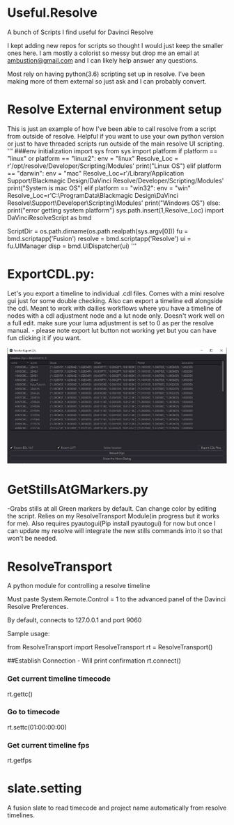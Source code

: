 # Useful.Resolve

A bunch of Scripts I find useful for Davinci Resolve

I kept adding new repos for scripts so thought I would just keep the smaller ones here. I am mostly a colorist so messy but drop me an email at ambustion@gmail.com and I can likely help answer any questions.

Most rely on having python(3.6) scripting set up in resolve. I've been making more of them external so just ask and I can probably convert. 

# Resolve External environment setup
This is just an example of how I've been able to call resolve from a script from outside of resolve. Helpful if you want to use your own python version or just to have threaded scripts run outside of the main resolve UI scripting.
'''
###env initialization
import sys
from sys import platform
if platform == "linux" or platform == "linux2":
    env = "linux"
    Resolve_Loc = r'/opt/resolve/Developer/Scripting/Modules'
    print("Linux OS")
elif platform == "darwin":
    env = "mac"
    Resolve_Loc=r'/Library/Application Support/Blackmagic Design/DaVinci Resolve/Developer/Scripting/Modules'
    print("System is mac OS")
elif platform == "win32":
    env = "win"
    Resolve_Loc=r'C:\ProgramData\Blackmagic Design\DaVinci Resolve\Support\Developer\Scripting\Modules'
    print("Windows OS")
else:
    print("error getting system platform")
sys.path.insert(1,Resolve_Loc)
import DaVinciResolveScript as bmd

ScriptDir = os.path.dirname(os.path.realpath(sys.argv[0]))
fu = bmd.scriptapp('Fusion')
resolve = bmd.scriptapp('Resolve')
ui = fu.UIManager
disp = bmd.UIDispatcher(ui)
'''

# ExportCDL.py:
Let's you export a timeline to individual .cdl files. Comes with a mini resolve gui just for some double checking. Also can export a timeline edl alongside the cdl. 
Meant to work with dailies workflows where you have a timeline of nodes with a cdl adjustment node and a lut node only. Doesn't work well on a full edit.
make sure your luma adjustment is set to 0 as per the resolve manual. - please note export lut button not working yet but you can have fun clicking it if you want.

![](/Assets/ExportCDL.JPG)


# GetStillsAtGMarkers.py
-Grabs stills at all Green markers by default. Can change color by editing the script. Relies on my ResolveTransport Module(in progress but it works for me). Also requires pyautogui(Pip install pyautogui) for now but once I can update my resolve will integrate the new stills commands into it so that won't be needed.

# ResolveTransport
 A python module for controlling a resolve timeline

Must paste System.Remote.Control = 1 to the advanced panel of the Davinci Resolve Preferences. 

By default, connects to 127.0.0.1 and port 9060

Sample usage:

from ResolveTransport import ResolveTransport
rt = ResolveTransport()

##Establish Connection - Will print confirmation
rt.connect()

### Get current timeline timecode
rt.gettc()

### Go to timecode
rt.settc(01:00:00:00)

### Get current timeline fps
rt.getfps

# slate.setting
A fusion slate to read timecode and project name automatically from resolve timelines. 
